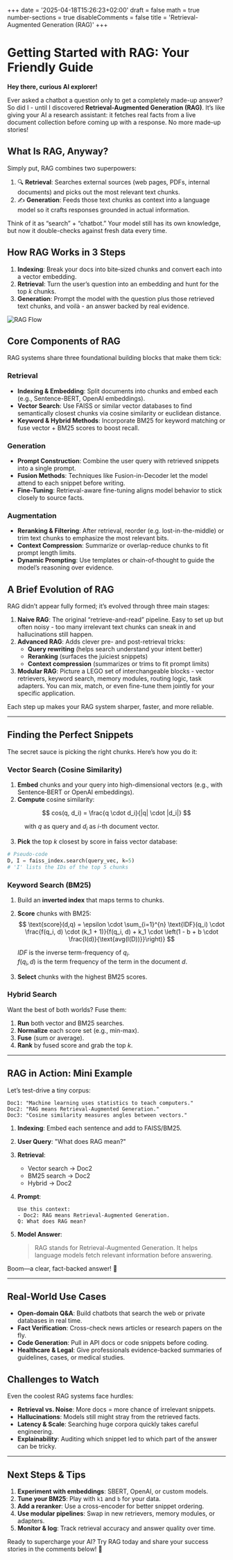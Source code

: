 +++
 date = '2025-04-18T15:26:23+02:00'
 draft = false
 math = true
 number-sections = true
 disableComments = false
 title = 'Retrieval-Augmented Generation (RAG)'
+++

# Getting Started with RAG: Your Friendly Guide

**Hey there, curious AI explorer!**

Ever asked a chatbot a question only to get a completely made-up answer? So did I - until I discovered **Retrieval-Augmented Generation (RAG)**. It’s like giving your AI a research assistant: it fetches real facts from a live document collection before coming up with a response. No more made-up stories!



## What Is RAG, Anyway?

Simply put, RAG combines two superpowers:

1. 🔍 **Retrieval**: Searches external sources (web pages, PDFs, internal documents) and picks out the most relevant text chunks.  
2. ✍️ **Generation**: Feeds those text chunks as context into a language model so it crafts responses grounded in actual information.

Think of it as “search” + “chatbot.” Your model still has its own knowledge, but now it double-checks against fresh data every time.



## How RAG Works in 3 Steps

1. **Indexing**: Break your docs into bite‑sized chunks and convert each into a vector embedding.  
2. **Retrieval**: Turn the user’s question into an embedding and hunt for the top *k* chunks.
3. **Generation**: Prompt the model with the question plus those retrieved text chunks, and voilà - an answer backed by real evidence.

![RAG Flow](/Post2/RAG_Flow.excalidraw.svg)
<!--{{< svg "/images/post2/RAG_Flow.excalidraw.svg" >}} -->
<!-- <img src="/images/RAG_Flow.excalidraw.jpg"> -->
## Core Components of RAG

RAG systems share three foundational building blocks that make them tick:

### Retrieval
- **Indexing & Embedding**: Split documents into chunks and embed each (e.g., Sentence-BERT, OpenAI embeddings).
- **Vector Search**: Use FAISS or similar vector databases to find semantically closest chunks via cosine similarity or euclidean distance.
- **Keyword & Hybrid Methods**: Incorporate BM25 for keyword matching or fuse vector + BM25 scores to boost recall.

### Generation
- **Prompt Construction**: Combine the user query with retrieved snippets into a single prompt.
- **Fusion Methods**: Techniques like Fusion-in-Decoder let the model attend to each snippet before writing.
- **Fine-Tuning**: Retrieval-aware fine-tuning aligns model behavior to stick closely to source facts.

### Augmentation
- **Reranking & Filtering**: After retrieval, reorder (e.g. lost-in-the-middle) or trim text chunks to emphasize the most relevant bits.
- **Context Compression**: Summarize or overlap-reduce chunks to fit prompt length limits.
- **Dynamic Prompting**: Use templates or chain-of-thought to guide the model’s reasoning over evidence.



## A Brief Evolution of RAG

RAG didn’t appear fully formed; it’s evolved through three main stages:

1. **Naive RAG**: The original “retrieve-and-read” pipeline. Easy to set up but often noisy - too many irrelevant text chunks can sneak in and hallucinations still happen.  
2. **Advanced RAG**: Adds clever pre- and post-retrieval tricks:
   - **Query rewriting** (helps search understand your intent better)  
   - **Reranking** (surfaces the juiciest snippets)  
   - **Context compression** (summarizes or trims to fit prompt limits)  
3. **Modular RAG**: Picture a LEGO set of interchangeable blocks - vector retrievers, keyword search, memory modules, routing logic, task adapters. You can mix, match, or even fine-tune them jointly for your specific application.

Each step up makes your RAG system sharper, faster, and more reliable.

---

## Finding the Perfect Snippets

The secret sauce is picking the right chunks. Here’s how you do it:

### Vector Search (Cosine Similarity)
1. **Embed** chunks and your query into high-dimensional vectors (e.g., with Sentence‑BERT or OpenAI embeddings).  
2. **Compute** cosine similarity:

$$
cos(q, d_i) = \frac{q \cdot d_i}{|q| \cdot |d_i|}
$$

&nbsp;&nbsp;&nbsp;&nbsp;&nbsp;&nbsp;&nbsp;&nbsp;&nbsp;&nbsp;with $q$ as query and $d_i$ as $i$-th document vector. 

3. **Pick** the top $k$ closest by score in faiss vector database:

```python
# Pseudo-code
D, I = faiss_index.search(query_vec, k=5)
# 'I' lists the IDs of the top 5 chunks
```

### Keyword Search (BM25)

1. Build an **inverted index** that maps terms to chunks.  
2. **Score** chunks with BM25:
$$
\text{score}(d,q) = \epsilon \cdot \sum_{i=1}^{n} \text{IDF}(q_i) \cdot \frac{f(q_i, d) \cdot (k_1 + 1)}{f(q_i, d) + k_1 \cdot \left(1 - b + b \cdot \frac{l(d)}{\text{avg(l(D))}}\right)}
$$

    $IDF$ is the inverse term-frequency of $q_i$. \
    $f(q_i, d)$ is the term frequency of the term in the document $d$.

3. **Select** chunks with the highest BM25 scores.


### Hybrid Search
Want the best of both worlds? Fuse them:

1. **Run** both vector and BM25 searches.  
2. **Normalize** each score set (e.g., min-max).  
3. **Fuse** (sum or average).  
4. **Rank** by fused score and grab the top *k*.

<!-- 
```python
# Pseudo-code for hybrid retrieval
def hybrid_search(text, vec):
    v_scores, v_ids = vec_index.search(vec, k=5)
    b_scores, b_ids = bm25.search(text, k=5)

    fused = {}
    for idx, v in zip(v_ids, v_scores): fused[idx] = fused.get(idx, 0) + normalize(v)
    for idx, b in zip(b_ids, b_scores): fused[idx] = fused.get(idx, 0) + normalize(b)

    # Return top chunk IDs
    return sorted(fused, key=fused.get, reverse=True)[:5]
```
-->
---

## RAG in Action: Mini Example

Let’s test-drive a tiny corpus:

```text
Doc1: "Machine learning uses statistics to teach computers."  
Doc2: "RAG means Retrieval-Augmented Generation."  
Doc3: "Cosine similarity measures angles between vectors."  
```  

1. **Indexing**: Embed each sentence and add to FAISS/BM25.  
2. **User Query**: "What does RAG mean?"  
3. **Retrieval**:
   - Vector search → Doc2  
   - BM25 search → Doc2  
   - Hybrid → Doc2  
4. **Prompt**:

   ```text
   Use this context:
   - Doc2: RAG means Retrieval-Augmented Generation.
   Q: What does RAG mean?
   ```  
5. **Model Answer**:
   > RAG stands for Retrieval-Augmented Generation. It helps language models fetch relevant information before answering.

Boom—a clear, fact-backed answer! 🎉

---

## Real-World Use Cases

- **Open-domain Q&A**: Build chatbots that search the web or private databases in real time.  
- **Fact Verification**: Cross-check news articles or research papers on the fly.  
- **Code Generation**: Pull in API docs or code snippets before coding.  
- **Healthcare & Legal**: Give professionals evidence-backed summaries of guidelines, cases, or medical studies.



## Challenges to Watch

Even the coolest RAG systems face hurdles:

- **Retrieval vs. Noise**: More docs = more chance of irrelevant snippets.  
- **Hallucinations**: Models still might stray from the retrieved facts.  
- **Latency & Scale**: Searching huge corpora quickly takes careful engineering.  
- **Explainability**: Auditing which snippet led to which part of the answer can be tricky.

---

## Next Steps & Tips

1. **Experiment with embeddings**: SBERT, OpenAI, or custom models.  
2. **Tune your BM25**: Play with `k1` and `b` for your data.  
3. **Add a reranker**: Use a cross-encoder for better snippet ordering.  
4. **Use modular pipelines**: Swap in new retrievers, memory modules, or adapters.  
5. **Monitor & log**: Track retrieval accuracy and answer quality over time.

Ready to supercharge your AI? Try RAG today and share your success stories in the comments below! 🚀

